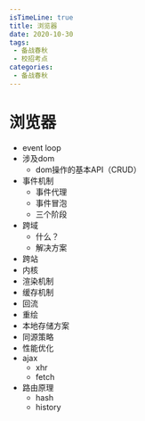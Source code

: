 ```yaml
---
isTimeLine: true
title: 浏览器
date: 2020-10-30
tags:
 - 备战春秋
 - 校招考点
categories:
 - 备战春秋
---
```

# 浏览器
* event loop
* 涉及dom
  * dom操作的基本API（CRUD）
* 事件机制
  * 事件代理
  * 事件冒泡
  * 三个阶段
* 跨域
  * 什么？
  * 解决方案
* 跨站
* 内核
* 渲染机制
* 缓存机制
* 回流
* 重绘
* 本地存储方案
* 同源策略
* 性能优化
* ajax
  * xhr
  * fetch
* 路由原理
  * hash
  * history

<comment/>
<tongji/>